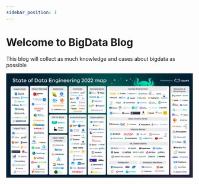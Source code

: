 ```yaml
---
sidebar_position: 1
---
```


# Welcome to BigData Blog

This blog will collect as much knowledge and cases about bigdata as possible

![img](../img/img_1.png)